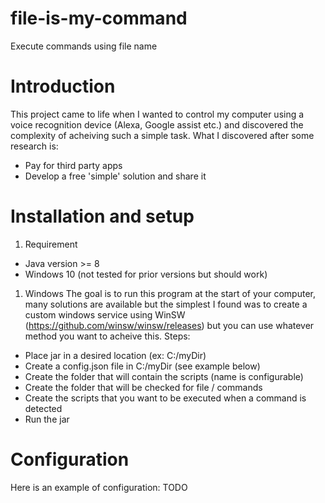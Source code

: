# file-is-my-command
Execute commands using file name

# Introduction
This project came to life when I wanted to control my computer using a voice recognition device (Alexa, Google assist etc.) and discovered the complexity of acheiving such a simple task.
What I discovered after some research is:
- Pay for third party apps
- Develop a free 'simple' solution and share it

# Installation and setup

1) Requirement
- Java version >= 8
- Windows 10 (not tested for prior versions but should work)

1) Windows
The goal is to run this program at the start of your computer, many solutions are available but the simplest I found was to create a custom windows service using WinSW (https://github.com/winsw/winsw/releases) but you can use whatever method you want to acheive this.
Steps:
- Place jar in a desired location (ex: C:/myDir)
- Create a config.json file in C:/myDir (see example below)
- Create the folder that will contain the scripts (name is configurable)
- Create the folder that will be checked for file / commands
- Create the scripts that you want to be executed when a command is detected
- Run the jar

# Configuration

Here is an example of configuration:
TODO
